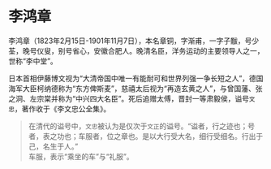 # 李鸿章

李鸿章（1823年2月15日-1901年11月7日），本名章铜，字渐甫，一字子黻，号少荃，晚号仪叟，别号省心，安徽合肥人。晚清名臣，洋务运动的主要领导人之一，世称“李中堂”。

日本首相伊藤博文视为“大清帝国中唯一有能耐可和世界列强一争长短之人”，德国海军大臣柯纳德称为“东方俾斯麦”，慈禧太后视为“再造玄黄之人”，与曾国藩、张之洞、左宗棠并称为“中兴四大名臣”。死后追赠太傅，晋封一等肃毅侯，谥号`文忠`，著作收于《李文忠公全集》。

> 在清代的谥号中，`文忠`被认为是仅次于`文正`的谥号。“谥者，行之迹也；号者，表之功也；车服者，位之章也。是以大行受大名，细行受细名。行出于己，名生于人。”  
> 车服，表示“乘坐的车”与“礼服”。

